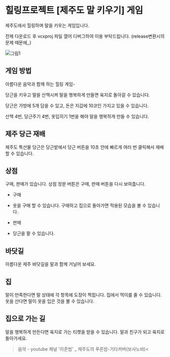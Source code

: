 # 힐링프로젝트 [제주도 말 키우기] 게임
제주도에서 힐링하며 말을 키우는 게임입니다.

전체 다운로드 후 vcxproj 파일 열어 디버그하여 이용 부탁드립니다.
(release변환시의 문제 때문에,,)

![그림1](https://user-images.githubusercontent.com/66368593/96397337-54fd7d00-1204-11eb-98c3-5ce3bdc66f67.png)



## 게임 방법 
아름다운 음악과 함께 하는 힐링 게임-

당근을 키우고 말을 산책시켜 말을 행복하게 만들면 육지로 돌아갈 수 있습니다.

당근은 가방에 5개 담을 수 있고, 돈은 지갑에 10코인 가지고 있을 수 있습니다.

산책 4번, 당근주기 4번, 옷입히기 1번을 해야 말을 행복하게 만들 수 있습니다.

## 제주 당근 재배
제주도 특산물 당근은 당근밭에서 당근 버튼을 10초 안에 빠르게 여러 번 클릭해서 재배할 수 있습니다.

## 상점
구매, 판매가 있습니다. 상점 정문 버튼은 구매, 판매 버튼을 다시 보여줍니다.

* 구매

 * 옷을 구매 할 수 있습니다. 구매하고 집으로 돌아가면 적용된 모습을 볼 수 있습니다.

* 판매

* 당근을 팔 수 있습니다.

## 바닷길 
아름다운 제주 바닷길을 말과 함께 거닐어 보세요.

## 집 
말이 만족한다면 말 상태에 각 항목에 도장이 찍힙니다.
집에서 먹이를 줄 수 있습니다.
옷을 산다면 말이 옷을 입은 것을 볼 수 있습니다.

## 집으로 가는 길
말을 행복하게 만든다면 육지로 가는 티켓을 받을 수 있습니다.
말과 친구가 되고 육지로 돌아가세요.






>음악 - youtube 채널 '이준범' _ 제주도의 푸른밤-기타커버(보사노바)<
